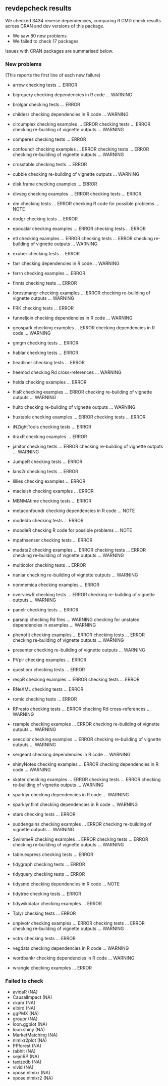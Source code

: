 ## revdepcheck results

We checked 3434 reverse dependencies, comparing R CMD check results across CRAN and dev versions of this package.

 * We saw 80 new problems
 * We failed to check 17 packages

Issues with CRAN packages are summarised below.

### New problems
(This reports the first line of each new failure)

* arrow
  checking tests ... ERROR

* bigrquery
  checking dependencies in R code ... WARNING

* brolgar
  checking tests ... ERROR

* childesr
  checking dependencies in R code ... WARNING

* circumplex
  checking examples ... ERROR
  checking tests ... ERROR
  checking re-building of vignette outputs ... WARNING

* comperes
  checking tests ... ERROR

* confoundr
  checking examples ... ERROR
  checking tests ... ERROR
  checking re-building of vignette outputs ... WARNING

* crosstable
  checking tests ... ERROR

* cubble
  checking re-building of vignette outputs ... WARNING

* disk.frame
  checking examples ... ERROR

* divseg
  checking examples ... ERROR
  checking tests ... ERROR

* dm
  checking tests ... ERROR
  checking R code for possible problems ... NOTE

* dodgr
  checking tests ... ERROR

* epocakir
  checking examples ... ERROR
  checking tests ... ERROR

* etl
  checking examples ... ERROR
  checking tests ... ERROR
  checking re-building of vignette outputs ... WARNING

* exuber
  checking tests ... ERROR

* farr
  checking dependencies in R code ... WARNING

* ferrn
  checking examples ... ERROR

* finnts
  checking tests ... ERROR

* forestmangr
  checking examples ... ERROR
  checking re-building of vignette outputs ... WARNING

* FRK
  checking tests ... ERROR

* funneljoin
  checking dependencies in R code ... WARNING

* geospark
  checking examples ... ERROR
  checking dependencies in R code ... WARNING

* gmgm
  checking tests ... ERROR

* hablar
  checking tests ... ERROR

* headliner
  checking tests ... ERROR

* heemod
  checking Rd cross-references ... WARNING

* helda
  checking examples ... ERROR

* hlaR
  checking examples ... ERROR
  checking re-building of vignette outputs ... WARNING

* huito
  checking re-building of vignette outputs ... WARNING

* huxtable
  checking examples ... ERROR
  checking tests ... ERROR

* iNZightTools
  checking tests ... ERROR

* itraxR
  checking examples ... ERROR

* janitor
  checking tests ... ERROR
  checking re-building of vignette outputs ... WARNING

* JumpeR
  checking tests ... ERROR

* lans2r
  checking tests ... ERROR

* lillies
  checking examples ... ERROR

* macleish
  checking examples ... ERROR

* MBNMAtime
  checking tests ... ERROR

* metaconfoundr
  checking dependencies in R code ... NOTE

* modeldb
  checking tests ... ERROR

* moodleR
  checking R code for possible problems ... NOTE

* mpathsenser
  checking tests ... ERROR

* mudata2
  checking examples ... ERROR
  checking tests ... ERROR
  checking re-building of vignette outputs ... WARNING

* multicolor
  checking tests ... ERROR

* naniar
  checking re-building of vignette outputs ... WARNING

* nonmemica
  checking examples ... ERROR

* overviewR
  checking tests ... ERROR
  checking re-building of vignette outputs ... WARNING

* panelr
  checking tests ... ERROR

* parsnip
  checking Rd files ... WARNING
  checking for unstated dependencies in examples ... WARNING

* phenofit
  checking examples ... ERROR
  checking tests ... ERROR
  checking re-building of vignette outputs ... WARNING

* presenter
  checking re-building of vignette outputs ... WARNING

* PVplr
  checking examples ... ERROR

* questionr
  checking tests ... ERROR

* respR
  checking examples ... ERROR
  checking tests ... ERROR

* RNeXML
  checking tests ... ERROR

* romic
  checking tests ... ERROR

* RPresto
  checking tests ... ERROR
  checking Rd cross-references ... WARNING

* rsample
  checking examples ... ERROR
  checking re-building of vignette outputs ... WARNING

* seecolor
  checking examples ... ERROR
  checking re-building of vignette outputs ... WARNING

* sergeant
  checking dependencies in R code ... WARNING

* shinyNotes
  checking examples ... ERROR
  checking dependencies in R code ... WARNING

* skater
  checking examples ... ERROR
  checking tests ... ERROR
  checking re-building of vignette outputs ... WARNING

* sparklyr
  checking dependencies in R code ... WARNING

* sparklyr.flint
  checking dependencies in R code ... WARNING

* stars
  checking tests ... ERROR

* suddengains
  checking examples ... ERROR
  checking re-building of vignette outputs ... WARNING

* SwimmeR
  checking examples ... ERROR
  checking tests ... ERROR
  checking re-building of vignette outputs ... WARNING

* table.express
  checking tests ... ERROR

* tidygraph
  checking tests ... ERROR

* tidyquery
  checking tests ... ERROR

* tidysmd
  checking dependencies in R code ... NOTE

* tidytree
  checking tests ... ERROR

* tidywikidatar
  checking examples ... ERROR

* Tplyr
  checking tests ... ERROR

* unpivotr
  checking examples ... ERROR
  checking tests ... ERROR
  checking re-building of vignette outputs ... WARNING

* vctrs
  checking tests ... ERROR

* vegdata
  checking dependencies in R code ... WARNING

* wordbankr
  checking dependencies in R code ... WARNING

* wrangle
  checking examples ... ERROR

### Failed to check

* avidaR         (NA)
* CausalImpact   (NA)
* ckanr          (NA)
* elbird         (NA)
* ggPMX          (NA)
* groupr         (NA)
* loon.ggplot    (NA)
* loon.shiny     (NA)
* MarketMatching (NA)
* nlmixr2plot    (NA)
* PPforest       (NA)
* rabhit         (NA)
* sejmRP         (NA)
* taxizedb       (NA)
* vivid          (NA)
* xpose.nlmixr   (NA)
* xpose.nlmixr2  (NA)
